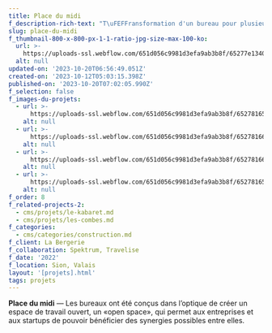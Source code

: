 ```yaml
---
title: Place du midi
f_description-rich-text: "T\uFEFFransformation d'un bureau pour plusieurs entreprises. Afin de répondre à la demande, les murs intérieurs ont été démolis et remplacés par des parois vitrées. La sensation de transparence et d’ouverture spatiale est ainsi maintenue et permet à la fois de garder des espaces de travail hors perturbations sonores. Le mobilier, tels que tables de travail et espaces de rangement ainsi que la cuisine, les parois et les cadres de fenêtre sont crées sur mesure en bois et ravivent l’espace d’une manière chaleureuse et accueillante.\n\n‍\n\nUn espace central avec cuisine ouverte et salle à manger jouxté d’un espace de jeux et repos ont été pensés offrant un cadre de travail agréable. Pour permettre une privacité au sein de cet espace ouvert, comme les réunions, quelques espaces fermés sont conçus."
slug: place-du-midi
f_thumbnail-800-x-800-px-1-1-ratio-jpg-size-max-100-ko:
  url: >-
    https://uploads-ssl.webflow.com/651d056c9981d3efa9ab3b8f/65277e134045e2dceaf0d453_64ae88e4c9e27e1eff0da89f_placedumidi-thumbnail.jpeg
  alt: null
updated-on: '2023-10-20T06:56:49.051Z'
created-on: '2023-10-12T05:03:15.398Z'
published-on: '2023-10-20T07:02:05.990Z'
f_selection: false
f_images-du-projets:
  - url: >-
      https://uploads-ssl.webflow.com/651d056c9981d3efa9ab3b8f/652781650f644d671d9a3dc0_64b1136683e3e0e8844fe986_placedumidi_situation.jpg
    alt: null
  - url: >-
      https://uploads-ssl.webflow.com/651d056c9981d3efa9ab3b8f/6527816694b27036c47d3629_64ae88b4cea154deb714da94_placedumidi_plan.jpg
    alt: null
  - url: >-
      https://uploads-ssl.webflow.com/651d056c9981d3efa9ab3b8f/652781662d2a8429f8d291e4_64b1133d635cb0e2d0dcfc86_placedumidi_2.jpg
    alt: null
  - url: >-
      https://uploads-ssl.webflow.com/651d056c9981d3efa9ab3b8f/65278165cade388909373b1a_64b113193fe6ab404e33e006_placedumidi_3.jpg
    alt: null
f_order: 8
f_related-projects-2:
  - cms/projets/le-kabaret.md
  - cms/projets/les-combes.md
f_categories:
  - cms/categories/construction.md
f_client: La Bergerie
f_collaboration: Spektrum, Travelise‍
f_date: '2022'
f_location: Sion, Valais
layout: '[projets].html'
tags: projets
---
```


**Place du midi** — Les bureaux ont été conçus dans l’optique de créer un espace de travail ouvert, un «open space», qui permet aux entreprises et aux startups de pouvoir bénéficier des synergies possibles entre elles.
